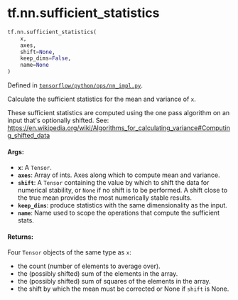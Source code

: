 <div itemscope itemtype="http://developers.google.com/ReferenceObject">
<meta itemprop="name" content="tf.nn.sufficient_statistics" />
<meta itemprop="path" content="Stable" />
</div>

# tf.nn.sufficient_statistics

``` python
tf.nn.sufficient_statistics(
    x,
    axes,
    shift=None,
    keep_dims=False,
    name=None
)
```



Defined in [`tensorflow/python/ops/nn_impl.py`](/code/stable/tensorflow/python/ops/nn_impl.py).

Calculate the sufficient statistics for the mean and variance of `x`.

These sufficient statistics are computed using the one pass algorithm on
an input that's optionally shifted. See:
https://en.wikipedia.org/wiki/Algorithms_for_calculating_variance#Computing_shifted_data

#### Args:

* <b>`x`</b>: A `Tensor`.
* <b>`axes`</b>: Array of ints. Axes along which to compute mean and variance.
* <b>`shift`</b>: A `Tensor` containing the value by which to shift the data for
    numerical stability, or `None` if no shift is to be performed. A shift
    close to the true mean provides the most numerically stable results.
* <b>`keep_dims`</b>: produce statistics with the same dimensionality as the input.
* <b>`name`</b>: Name used to scope the operations that compute the sufficient stats.


#### Returns:

Four `Tensor` objects of the same type as `x`:

* the count (number of elements to average over).
* the (possibly shifted) sum of the elements in the array.
* the (possibly shifted) sum of squares of the elements in the array.
* the shift by which the mean must be corrected or None if `shift` is None.